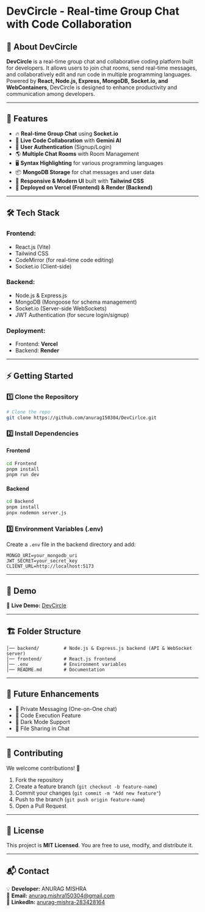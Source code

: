 # DevCircle - Real-time Group Chat with Code Collaboration

## 🚀 About DevCircle
**DevCircle** is a real-time group chat and collaborative coding platform built for developers. It allows users to join chat rooms, send real-time messages, and collaboratively edit and run code in multiple programming languages. Powered by **React, Node.js, Express, MongoDB, Socket.io, and WebContainers**, DevCircle is designed to enhance productivity and communication among developers.

---

## 🌟 Features
- 🔥 **Real-time Group Chat** using **Socket.io**
- 📝 **Live Code Collaboration** with **Gemini AI**
- 🔑 **User Authentication** (Signup/Login)
- 🌎 **Multiple Chat Rooms** with Room Management
- 🖥️ **Syntax Highlighting** for various programming languages
- 📦 **MongoDB Storage** for chat messages and user data
- 🎨 **Responsive & Modern UI** built with **Tailwind CSS**
- 🚀 **Deployed on Vercel (Frontend) & Render (Backend)**

---

## 🛠️ Tech Stack
### **Frontend:**
- React.js (Vite)
- Tailwind CSS
- CodeMirror (for real-time code editing)
- Socket.io (Client-side)

### **Backend:**
- Node.js & Express.js
- MongoDB (Mongoose for schema management)
- Socket.io (Server-side WebSockets)
- JWT Authentication (for secure login/signup)

### **Deployment:**
- Frontend: **Vercel**
- Backend: **Render**

---

## ⚡ Getting Started
### **1️⃣ Clone the Repository**
```bash
# Clone the repo
git clone https://github.com/anurag150304/DevCirlce.git
```

### **2️⃣ Install Dependencies**
#### **Frontend**
```bash
cd Frontend
pnpm install
pnpm run dev
```
#### **Backend**
```bash
cd Backend
pnpm install
pnpx nodemon server.js
```

### **3️⃣ Environment Variables (.env)**
Create a `.env` file in the backend directory and add:
```plaintext
MONGO_URI=your_mongodb_uri
JWT_SECRET=your_secret_key
CLIENT_URL=http://localhost:5173
```

---

## 🎥 Demo
🚀 **Live Demo:** [DevCircle](https://dev-cirlce.vercel.app)

---

## 🏗️ Folder Structure
```
│── backend/         # Node.js & Express.js backend (API & WebSocket server)
│── frontend/        # React.js frontend
│── .env             # Environment variables
│── README.md        # Documentation
```

---

## 🚀 Future Enhancements
- 🔹 Private Messaging (One-on-One chat)
- 🔹 Code Execution Feature
- 🔹 Dark Mode Support
- 🔹 File Sharing in Chat

---

## 🤝 Contributing
We welcome contributions! 🚀
1. Fork the repository
2. Create a feature branch (`git checkout -b feature-name`)
3. Commit your changes (`git commit -m "Add new feature"`)
4. Push to the branch (`git push origin feature-name`)
5. Open a Pull Request

---

## 📜 License
This project is **MIT Licensed**. You are free to use, modify, and distribute it.

---

## 📬 Contact
💡 **Developer:** ANURAG MISHRA  
📧 **Email:** anurag.mishra150304@gmail.com    
🔗 **LinkedIn:** [anurag-mishra-283428164](https://linkedin.com/in/anurag-mishra-283428164)
